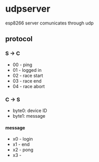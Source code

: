 # udpserver

esp8266 server comunicates through udp

## protocol

### S -> C

* 00 - ping
* 01 - logged in
* 02 - race start
* 03 - race end
* 04 - race abort

### C -> S

* byte0: device ID
* byte1: message

#### message  

* x0 - login
* x1 - end
* x2 - pong
* x3 -
